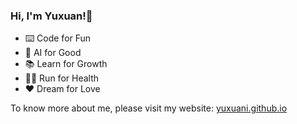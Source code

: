 ### Hi, I'm Yuxuan!👋
- ⌨️ Code for Fun
- 🤔 AI for Good
- 📚 Learn for Growth
- 🏃‍♀️ Run for Health
- ❤️ Dream for Love

To know more about me, please visit my website: [yuxuani.github.io](https://yuxuani.github.io)
<!--
**yuxuani/yuxuani** is a ✨ _special_ ✨ repository because its `README.md` (this file) appears on your GitHub profile.

Here are some ideas to get you started:

- 🔭 I’m currently working on ...
- 🌱 I’m currently learning ...
- 👯 I’m looking to collaborate on ...
- 🤔 I’m looking for help with ...
- 💬 Ask me about ...
- 📫 How to reach me: ...
- 😄 Pronouns: ...
- ⚡ Fun fact: ...
-->
